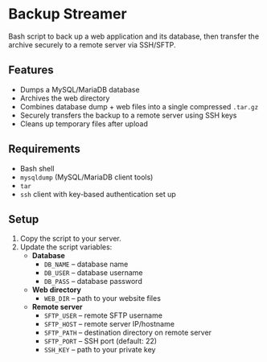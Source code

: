 # Backup Streamer

Bash script to back up a web application and its database, then transfer the archive securely to a remote server via SSH/SFTP.

## Features
- Dumps a MySQL/MariaDB database
- Archives the web directory
- Combines database dump + web files into a single compressed `.tar.gz`
- Securely transfers the backup to a remote server using SSH keys
- Cleans up temporary files after upload

## Requirements
- Bash shell
- `mysqldump` (MySQL/MariaDB client tools)
- `tar`
- `ssh` client with key-based authentication set up

## Setup
1. Copy the script to your server.
2. Update the script variables:
   - **Database**
     - `DB_NAME` – database name
     - `DB_USER` – database username
     - `DB_PASS` – database password
   - **Web directory**
     - `WEB_DIR` – path to your website files
   - **Remote server**
     - `SFTP_USER` – remote SFTP username
     - `SFTP_HOST` – remote server IP/hostname
     - `SFTP_PATH` – destination directory on remote server
     - `SFTP_PORT` – SSH port (default: 22)
     - `SSH_KEY` – path to your private key

